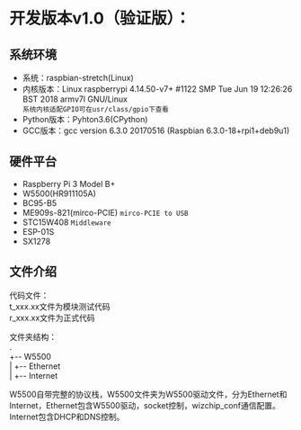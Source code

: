 # 开发版本v1.0（验证版）：

## 系统环境

- 系统：raspbian-stretch(Linux)
- 内核版本：Linux raspberrypi 4.14.50-v7+ #1122 SMP Tue Jun 19 12:26:26 BST 2018 armv7l GNU/Linux</br>`系统内核适配GPIO可在usr/class/gpio下查看`
- Python版本：Pyhton3.6(CPython)
- GCC版本：gcc version 6.3.0 20170516 (Raspbian 6.3.0-18+rpi1+deb9u1)

## 硬件平台

- Raspberry Pi 3 Model B+
- W5500(HR911105A)
- BC95-B5
- ME909s-821(mirco-PCIE) `mirco-PCIE to USB`
- STC15W408 `Middleware`
- ESP-01S
- SX1278

## 文件介绍

代码文件：  
t_xxx.xx文件为模块测试代码  
r_xxx.xx文件为正式代码  

文件夹结构：  
.  
+-- W5500  
|   +-- Ethernet  
|   +-- Internet  

W5500自带完整的协议栈，W5500文件夹为W5500驱动文件，分为Ethernet和Internet，Ethernet包含W5500驱动，socket控制，wizchip_conf通信配置。Internet包含DHCP和DNS控制。